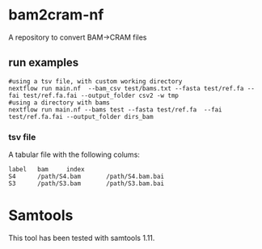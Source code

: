 # bam2cram-nf
A repository to convert BAM->CRAM files

## run examples

```
#using a tsv file, with custom working directory
nextflow run main.nf  --bam_csv test/bams.txt --fasta test/ref.fa --fai test/ref.fa.fai --output_folder csv2 -w tmp
#using a directory with bams
nextflow run main.nf --bams test --fasta test/ref.fa  --fai test/ref.fa.fai --output_folder dirs_bam
```
### tsv file
A tabular file with the following colums:

```
label   bam     index
S4      /path/S4.bam       /path/S4.bam.bai
S3      /path/S3.bam       /path/S3.bam.bai
```

# Samtools

This tool has been tested with samtools 1.11.


